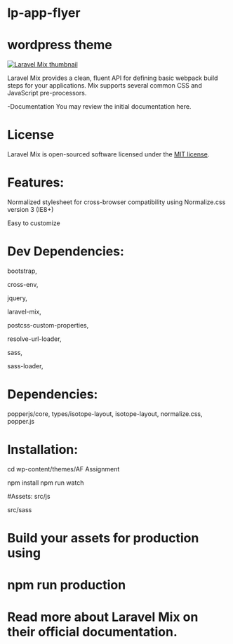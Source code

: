 # lp-app-flyer

# wordpress theme

<a target="_blank" rel="noopener noreferrer" href="https://repository-images.githubusercontent.com/76991633/43a4fe80-025e-11eb-8b88-bf742e4412a7"><img src="https://repository-images.githubusercontent.com/76991633/43a4fe80-025e-11eb-8b88-bf742e4412a7" alt="Laravel Mix thumbnail" style="max-width: 100%;"></a>

Laravel Mix provides a clean, fluent API for defining basic webpack build steps for your applications. Mix supports several common CSS and JavaScript pre-processors.

-Documentation
You may review the initial documentation here.

# License

Laravel Mix is open-sourced software licensed under the <a href="http://opensource.org/licenses/MIT" rel="nofollow">MIT license</a>.

# Features:

Normalized stylesheet for cross-browser compatibility using Normalize.css version 3 (IE8+)

Easy to customize

# Dev Dependencies:

bootstrap,

cross-env,

jquery,

laravel-mix,

postcss-custom-properties,

resolve-url-loader,

sass,

sass-loader,

# Dependencies:

popperjs/core,
types/isotope-layout,
isotope-layout,
normalize.css,
popper.js

# Installation:

cd wp-content/themes/AF Assignment

npm install
npm run watch

#Assets:
src/js

src/sass

# Build your assets for production using

# npm run production

# Read more about Laravel Mix on their official documentation.
